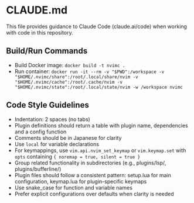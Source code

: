 # CLAUDE.md

This file provides guidance to Claude Code (claude.ai/code) when working with code in this repository.

## Build/Run Commands
- Build Docker image: `docker build -t nvimc .`
- Run container: `docker run -it --rm -v "$PWD":/workspace -v "$HOME/.nvimc/share":/root/.local/share/nvim -v "$HOME/.nvimc/cache":/root/.cache/nvim -v "$HOME/.nvimc/state":/root/.local/state/nvim -w /workspace nvimc`

## Code Style Guidelines
- Indentation: 2 spaces (no tabs)
- Plugin definitions should return a table with plugin name, dependencies and a config function
- Comments should be in Japanese for clarity
- Use `local` for variable declarations
- For keymappings, use `vim.api.nvim_set_keymap` or `vim.keymap.set` with `opts` containing `{ noremap = true, silent = true }`
- Group related functionality in subdirectories (e.g., plugins/lsp/, plugins/bufferline/)
- Plugin files should follow a consistent pattern: setup.lua for main configuration, keymap.lua for plugin-specific keymaps
- Use snake_case for function and variable names
- Prefer explicit configurations over defaults when clarity is needed

